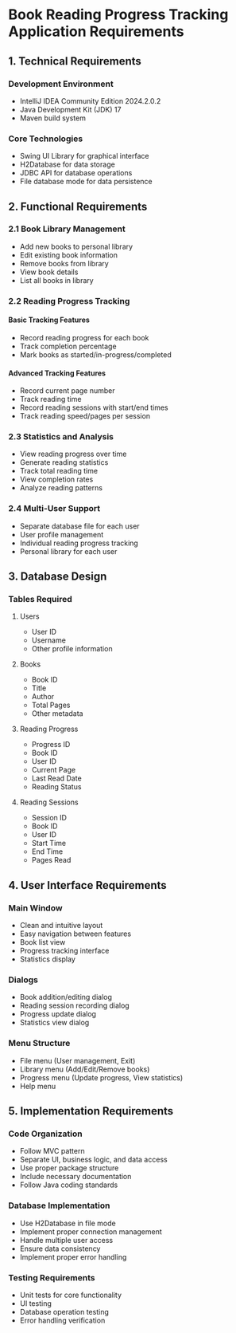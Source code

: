 # Book Reading Progress Tracking Application Requirements

## 1. Technical Requirements

### Development Environment
- IntelliJ IDEA Community Edition 2024.2.0.2
- Java Development Kit (JDK) 17
- Maven build system

### Core Technologies
- Swing UI Library for graphical interface
- H2Database for data storage
- JDBC API for database operations
- File database mode for data persistence

## 2. Functional Requirements

### 2.1 Book Library Management
- Add new books to personal library
- Edit existing book information
- Remove books from library
- View book details
- List all books in library

### 2.2 Reading Progress Tracking
#### Basic Tracking Features
- Record reading progress for each book
- Track completion percentage
- Mark books as started/in-progress/completed

#### Advanced Tracking Features
- Record current page number
- Track reading time
- Record reading sessions with start/end times
- Track reading speed/pages per session

### 2.3 Statistics and Analysis
- View reading progress over time
- Generate reading statistics
- Track total reading time
- View completion rates
- Analyze reading patterns

### 2.4 Multi-User Support
- Separate database file for each user
- User profile management
- Individual reading progress tracking
- Personal library for each user

## 3. Database Design

### Tables Required
1. Users
   - User ID
   - Username
   - Other profile information

2. Books
   - Book ID
   - Title
   - Author
   - Total Pages
   - Other metadata

3. Reading Progress
   - Progress ID
   - Book ID
   - User ID
   - Current Page
   - Last Read Date
   - Reading Status

4. Reading Sessions
   - Session ID
   - Book ID
   - User ID
   - Start Time
   - End Time
   - Pages Read

## 4. User Interface Requirements

### Main Window
- Clean and intuitive layout
- Easy navigation between features
- Book list view
- Progress tracking interface
- Statistics display

### Dialogs
- Book addition/editing dialog
- Reading session recording dialog
- Progress update dialog
- Statistics view dialog

### Menu Structure
- File menu (User management, Exit)
- Library menu (Add/Edit/Remove books)
- Progress menu (Update progress, View statistics)
- Help menu

## 5. Implementation Requirements

### Code Organization
- Follow MVC pattern
- Separate UI, business logic, and data access
- Use proper package structure
- Include necessary documentation
- Follow Java coding standards

### Database Implementation
- Use H2Database in file mode
- Implement proper connection management
- Handle multiple user access
- Ensure data consistency
- Implement proper error handling

### Testing Requirements
- Unit tests for core functionality
- UI testing
- Database operation testing
- Error handling verification
